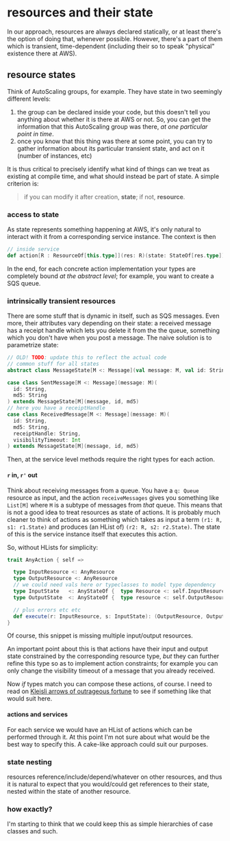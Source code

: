 
# resources and their state

In our approach, resources are always declared statically, or at least there's the option of doing that, whenever possible. However, there's a part of them which is transient, time-dependent (including their so to speak "physical" existence there at AWS).

## resource states

Think of AutoScaling groups, for example. They have state in two seemingly different levels:

1. the group can be declared inside your code, but this doesn't tell you anything about whether it is there at AWS or not. So, you can get the information that this AutoScaling group was there, _at one particular point in time_.
2. once you know that this thing was there at some point, you can try to gather information about its particular transient state, and act on it (number of instances, etc)

It is thus critical to precisely identify what kind of things can we treat as existing at compile time, and what should instead be part of state. A simple criterion is: 

> if you can modify it after creation, **state**; if not, **resource**.

### access to state

As state represents something happening at AWS, it's only natural to interact with it from a corresponding service instance. The context is then 

``` scala
// inside service
def action[R : ResourceOf[this.type]](res: R)(state: StateOf[res.type]): Wrapper[StateOf[res.type]]
```

In the end, for each concrete action implementation your types are completely bound _at the abstract level_; for example, you want to create a SQS queue.

### intrinsically transient resources

There are some stuff that is dynamic in itself, such as SQS messages. Even more, their attributes vary depending on their state: a received message has a receipt handle which lets you delete it from the the queue, something which you don't have when you post a message. The naive solution is to parametrize state:

``` scala
// OLD! TODO: update this to reflect the actual code
// common stuff for all states
abstract class MessageState[M <: Message](val message: M, val id: String, val md5: String) {}

case class SentMessage[M <: Message](message: M)(
  id: String, 
  md5: String
) extends MessageState[M](message, id, md5)
// here you have a receiptHandle
case class ReceivedMessage[M <: Message](message: M)(
  id: String, 
  md5: String,
  receiptHandle: String,
  visibilityTimeout: Int
) extends MessageState[M](message, id, md5) 
```

Then, at the service level methods require the right types for each action. 

#### `r` in, `r'` out

Think about receiving messages from a queue. You have a `q: Queue` resource as input, and the action `receiveMessages` gives you something like `List[M]` where `M` is a subtype of messages from _that_ queue. This means that is not a good idea to treat resources as state of actions. It is probably much cleaner to think of actions as something which takes as input a term `(r1: R, s1: r1.State)` and produces (an HList of) `(r2: R, s2: r2.State)`. The state of this is the service instance itself that executes this action.

So, without HLists for simplicity:

``` scala
trait AnyAction { self =>

  type InputResource <: AnyResource
  type OutputResource <: AnyResource
  // we could need vals here or typeclasses to model type dependency
  type InputState   <: AnyStateOf {  type Resource <: self.InputResource   }
  type OutputState  <: AnyStateOf {  type resource <: self.OutputResource  }

  // plus errors etc etc
  def execute(r: InputResource, s: InputState): (OutputResource, OutputState)
}
```

Of course, this snippet is missing multiple input/output resources.

An important point about this is that actions have their input and output state constrained by the corresponding resource type, _but_ they can further refine this type so as to implement action constraints; for example you can only change the visibility timeout of a message that you already received.

Now _if_ types match you can compose these actions, of course. I need to read on [Kleisli arrows of outrageous fortune](https://personal.cis.strath.ac.uk/conor.mcbride/Kleisli.pdf) to see if something like that would suit here.

#### actions and services

For each service we would have an HList of actions which can be performed through it. At this point I'm not sure about what would be the best way to specify this. A cake-like approach could suit our purposes.

### state nesting

resources reference/include/depend/whatever on other resources, and thus it is natural to expect that you would/could get references to their state, nested within the state of another resource.

### how exactly?

I'm starting to think that we could keep this as simple hierarchies of case classes and such.